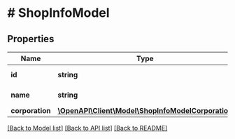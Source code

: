 # # ShopInfoModel

## Properties

Name | Type | Description | Notes
------------ | ------------- | ------------- | -------------
**id** | **string** | Shop ID. | [optional] [readonly]
**name** | **string** | Shop name. | [optional] [readonly]
**corporation** | [**\OpenAPI\Client\Model\ShopInfoModelCorporation**](ShopInfoModelCorporation.md) |  | [optional]

[[Back to Model list]](../../README.md#models) [[Back to API list]](../../README.md#endpoints) [[Back to README]](../../README.md)
